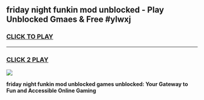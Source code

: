 
## friday night funkin mod unblocked - Play Unblocked Gmaes & Free #ylwxj
<h3>
<a href="https://news.freeplayer.one?title=friday_night_funkin_mod_unblocked&ref=26F">CLICK TO PLAY</a></h3>
<hr>

<h3>
<a href="https://news.freeplayer.one?title=friday_night_funkin_mod_unblocked&ref=26F">CLICK 2 PLAY</a>
  
</h3>

<a href="https://news.freeplayer.one?title=friday_night_funkin_mod_unblocked&ref=26F/"><img src="https://clearcache.store/games.png"></a>


**friday night funkin mod unblocked games unblocked: Your Gateway to Fun and Accessible Online Gaming**
